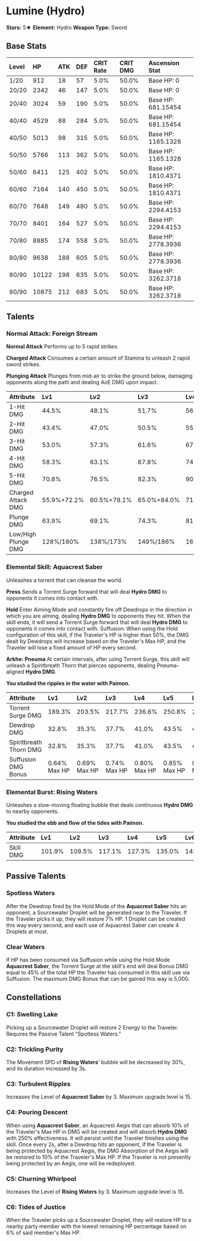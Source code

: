 # Lumine (Hydro)

**Stars:** 5★
**Element:** Hydro
**Weapon Type:** Sword

## Base Stats

| Level | HP | ATK | DEF | CRIT Rate | CRIT DMG | Ascension Stat |
| :--- | :--- | :--- | :--- | :--- | :--- | :--- |
| 1/20 | 912 | 18 | 57 | 5.0% | 50.0% | Base HP: 0 |
| 20/20 | 2342 | 46 | 147 | 5.0% | 50.0% | Base HP: 0 |
| 20/40 | 3024 | 59 | 190 | 5.0% | 50.0% | Base HP: 681.15454 |
| 40/40 | 4529 | 88 | 284 | 5.0% | 50.0% | Base HP: 681.15454 |
| 40/50 | 5013 | 98 | 315 | 5.0% | 50.0% | Base HP: 1165.1328 |
| 50/50 | 5766 | 113 | 362 | 5.0% | 50.0% | Base HP: 1165.1328 |
| 50/60 | 6411 | 125 | 402 | 5.0% | 50.0% | Base HP: 1810.4371 |
| 60/60 | 7164 | 140 | 450 | 5.0% | 50.0% | Base HP: 1810.4371 |
| 60/70 | 7648 | 149 | 480 | 5.0% | 50.0% | Base HP: 2294.4153 |
| 70/70 | 8401 | 164 | 527 | 5.0% | 50.0% | Base HP: 2294.4153 |
| 70/80 | 8885 | 174 | 558 | 5.0% | 50.0% | Base HP: 2778.3936 |
| 80/80 | 9638 | 188 | 605 | 5.0% | 50.0% | Base HP: 2778.3936 |
| 80/90 | 10122 | 198 | 635 | 5.0% | 50.0% | Base HP: 3262.3718 |
| 90/90 | 10875 | 212 | 683 | 5.0% | 50.0% | Base HP: 3262.3718 |

## Talents

### Normal Attack: Foreign Stream

**Normal Attack**
Performs up to 5 rapid strikes.

**Charged Attack**
Consumes a certain amount of Stamina to unleash 2 rapid sword strikes.

**Plunging Attack**
Plunges from mid-air to strike the ground below, damaging opponents along the path and dealing AoE DMG upon impact.

| Attribute | Lv1 | Lv2 | Lv3 | Lv4 | Lv5 | Lv6 | Lv7 | Lv8 | Lv9 | Lv10 | Lv11 | Lv12 | Lv13 | Lv14 | Lv15 |
| :--- | :--- | :--- | :--- | :--- | :--- | :--- | :--- | :--- | :--- | :--- | :--- | :--- | :--- | :--- | :--- |
| 1-Hit DMG | 44.5% | 48.1% | 51.7% | 56.9% | 60.5% | 64.6% | 70.3% | 76.0% | 81.7% | 87.9% | 94.1% |
| 2-Hit DMG | 43.4% | 47.0% | 50.5% | 55.6% | 59.1% | 63.1% | 68.7% | 74.2% | 79.8% | 85.9% | 91.9% |
| 3-Hit DMG | 53.0% | 57.3% | 61.6% | 67.8% | 72.1% | 77.0% | 83.8% | 90.6% | 97.3% | 105% | 112% |
| 4-Hit DMG | 58.3% | 63.1% | 67.8% | 74.6% | 79.3% | 84.8% | 92.2% | 99.7% | 107% | 115% | 123% |
| 5-Hit DMG | 70.8% | 76.5% | 82.3% | 90.5% | 96.3% | 103% | 112% | 121% | 130% | 140% | 150% |
| Charged Attack DMG | 55.9%+72.2% | 60.5%+78.1% | 65.0%+84.0% | 71.5%+92.4% | 76.1%+98.3% | 81.3%+105% | 88.4%+114% | 95.6%+123% | 103%+133% | 111%+143% | 118%+153% |
| Plunge DMG | 63.9% | 69.1% | 74.3% | 81.8% | 87.0% | 92.9% | 101.1% | 109.3% | 117.5% | 126.4% | 135.3% |
| Low/High Plunge DMG | 128%/160% | 138%/173% | 149%/186% | 164%/204% | 174%/217% | 186%/232% | 202%/253% | 219%/273% | 235%/293% | 253%/316% | 271%/338% |

### Elemental Skill: Aquacrest Saber

Unleashes a torrent that can cleanse the world.

**Press**
Sends a Torrent Surge forward that will deal **Hydro DMG** to opponents it comes into contact with.

**Hold**
Enter Aiming Mode and constantly fire off Dewdrops in the direction in which you are aiming, dealing **Hydro DMG** to opponents they hit.
When the skill ends, it will send a Torrent Surge forward that will deal **Hydro DMG** to opponents it comes into contact with.
Suffusion: When using the Hold configuration of this skill, if the Traveler's HP is higher than 50%, the DMG dealt by Dewdrops will increase based on the Traveler's Max HP, and the Traveler will lose a fixed amount of HP every second.

**Arkhe: Pneuma**
At certain intervals, after using Torrent Surge, this skill will unleash a Spiritbreath Thorn that pierces opponents, dealing Pneuma-aligned **Hydro DMG**.

**You studied the ripples in the water with Paimon.**

| Attribute | Lv1 | Lv2 | Lv3 | Lv4 | Lv5 | Lv6 | Lv7 | Lv8 | Lv9 | Lv10 | Lv11 | Lv12 | Lv13 | Lv14 | Lv15 |
| :--- | :--- | :--- | :--- | :--- | :--- | :--- | :--- | :--- | :--- | :--- | :--- | :--- | :--- | :--- | :--- |
| Torrent Surge DMG | 189.3% | 203.5% | 217.7% | 236.6% | 250.8% | 265.0% | 283.9% | 302.8% | 321.8% | 340.7% | 359.6% | 378.6% | 402.2% |
| Dewdrop DMG | 32.8% | 35.3% | 37.7% | 41.0% | 43.5% | 45.9% | 49.2% | 52.5% | 55.8% | 59.0% | 62.3% | 65.6% | 69.7% |
| Spiritbreath Thorn DMG | 32.8% | 35.3% | 37.7% | 41.0% | 43.5% | 45.9% | 49.2% | 52.5% | 55.8% | 59.0% | 62.3% | 65.6% | 69.7% |
| Suffusion DMG Bonus | 0.64% Max HP | 0.69% Max HP | 0.74% Max HP | 0.80% Max HP | 0.85% Max HP | 0.90% Max HP | 0.96% Max HP | 1.02% Max HP | 1.09% Max HP | 1.15% Max HP | 1.22% Max HP | 1.28% Max HP | 1.36% Max HP |

### Elemental Burst: Rising Waters

Unleashes a slow-moving floating bubble that deals continuous **Hydro DMG** to nearby opponents.

**You studied the ebb and flow of the tides with Paimon.**

| Attribute | Lv1 | Lv2 | Lv3 | Lv4 | Lv5 | Lv6 | Lv7 | Lv8 | Lv9 | Lv10 | Lv11 | Lv12 | Lv13 | Lv14 | Lv15 |
| :--- | :--- | :--- | :--- | :--- | :--- | :--- | :--- | :--- | :--- | :--- | :--- | :--- | :--- | :--- | :--- |
| Skill DMG | 101.9% | 109.5% | 117.1% | 127.3% | 135.0% | 142.6% | 152.8% | 163.0% | 173.2% | 183.4% | 193.5% | 203.7% | 216.5% |

## Passive Talents

### Spotless Waters

After the Dewdrop fired by the Hold Mode of the **Aquacrest Saber** hits an opponent, a Sourcewater Droplet will be generated near to the Traveler. If the Traveler picks it up, they will restore 7% HP.
1 Droplet can be created this way every second, and each use of Aquacrest Saber can create 4 Droplets at most.

### Clear Waters

If HP has been consumed via Suffusion while using the Hold Mode **Aquacrest Saber**, the Torrent Surge at the skill's end will deal Bonus DMG equal to 45% of the total HP the Traveler has consumed in this skill use via Suffusion.
The maximum DMG Bonus that can be gained this way is 5,000.

## Constellations

### C1: Swelling Lake

Picking up a Sourcewater Droplet will restore 2 Energy to the Traveler.
Requires the Passive Talent "Spotless Waters."

### C2: Trickling Purity

The Movement SPD of **Rising Waters**' bubble will be decreased by 30%, and its duration increased by 3s.

### C3: Turbulent Ripples

Increases the Level of **Aquacrest Saber** by 3.
Maximum upgrade level is 15.

### C4: Pouring Descent

When using **Aquacrest Saber**, an Aquacrest Aegis that can absorb 10% of the Traveler's Max HP in DMG will be created and will absorb **Hydro DMG** with 250% effectiveness. It will persist until the Traveler finishes using the skill.
Once every 2s, after a Dewdrop hits an opponent, if the Traveler is being protected by Aquacrest Aegis, the DMG Absorption of the Aegis will be restored to 10% of the Traveler's Max HP. If the Traveler is not presently being protected by an Aegis, one will be redeployed.

### C5: Churning Whirlpool

Increases the Level of **Rising Waters** by 3.
Maximum upgrade level is 15.

### C6: Tides of Justice

When the Traveler picks up a Sourcewater Droplet, they will restore HP to a nearby party member with the lowest remaining HP percentage based on 6% of said member's Max HP.

